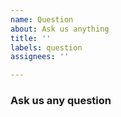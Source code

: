 ```yaml
---
name: Question
about: Ask us anything
title: ''
labels: question
assignees: ''

---
```


### Ask us any question

<!--
Having trouble with using RNUILIB? Curious about a feature? Wondering about are future plans? 
Ask us anything!
-->
